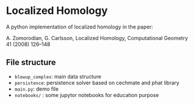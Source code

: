 # Localized Homology

A python implementation of localized homology in the paper:

A. Zomorodian, G. Carlsson, Localized Homology, Computational Geometry 41 (2008) 126–148


## File structure
- `blowup_complex`: main data structure
- `persistence`: persistence solver based on cechmate and phat library
- `main.py`: demo file
- `notebooks/` : some jupytor notebooks for education purpose